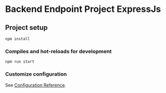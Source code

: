# Backend Endpoint Project ExpressJs

## Project setup
```
npm install
```

### Compiles and hot-reloads for development
```
npm run start
```

### Customize configuration
See [Configuration Reference](https://expressjs.com/en/starter/installing.html).
